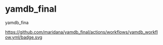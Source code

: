 # yamdb_final
yamdb_fina

https://github.com/maridana/yamdb_final/actions/workflows/yamdb_workflow.yml/badge.svg